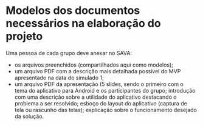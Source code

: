 # Modelos dos documentos necessários na elaboração do projeto

Uma pessoa de cada grupo deve anexar no SAVA:
- os arquivos preenchidos (compartilhados aqui como modelos);
- um arquivo PDF com a descrição mais detalhada possível do MVP apresentado na data do simulado 1;
- um arquivo PDF da apresentação (5 slides, sendo o primeiro com o tema do aplicativo para Android e os participantes do grupo; introdução com uma descrição sobre a utilidade do aplicativo destacando o problema a ser resolvido; esboço do layout do aplicativo (captura de tela ou rascunho das telas); explicação sobre o funcionamento desejado da solução. 

